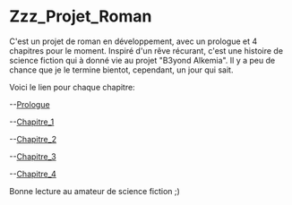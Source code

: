 
  # Zzz_Projet_Roman
  
C'est un projet de roman en développement, avec un prologue et 4 chapitres pour le moment.
Inspiré d'un rêve récurant, c'est une histoire de science fiction qui à donné vie au projet 
"B3yond Alkemia". Il y a peu de chance que je le termine bientot, cependant, un jour qui sait.

Voici le lien pour chaque chapitre:

--[Prologue](Prologue)

--[Chapitre_1](Chapitre_1)

--[Chapitre_2](Chapitre_2)

--[Chapitre_3](Chapitre_3)

--[Chapitre_4](Chapitre_4)

Bonne lecture au amateur de science fiction ;)
